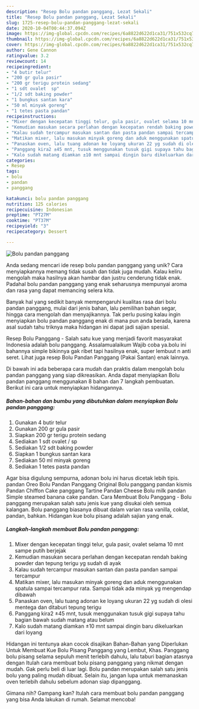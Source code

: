 ```yaml
---
description: "Resep Bolu pandan panggang, Lezat Sekali"
title: "Resep Bolu pandan panggang, Lezat Sekali"
slug: 1725-resep-bolu-pandan-panggang-lezat-sekali
date: 2020-10-04T00:44:37.094Z
image: https://img-global.cpcdn.com/recipes/6a8822d622d1ca31/751x532cq70/bolu-pandan-panggang-foto-resep-utama.jpg
thumbnail: https://img-global.cpcdn.com/recipes/6a8822d622d1ca31/751x532cq70/bolu-pandan-panggang-foto-resep-utama.jpg
cover: https://img-global.cpcdn.com/recipes/6a8822d622d1ca31/751x532cq70/bolu-pandan-panggang-foto-resep-utama.jpg
author: Gene Cannon
ratingvalue: 3.2
reviewcount: 14
recipeingredient:
- "4 butir telur"
- "200 gr gula pasir"
- "200 gr terigu protein sedang"
- "1 sdt ovalet  sp"
- "1/2 sdt baking powder"
- "1 bungkus santan kara"
- "50 ml minyak goreng"
- "1 tetes pasta pandan"
recipeinstructions:
- "Mixer dengan kecepatan tinggi telur, gula pasir, ovalet selama 10 mnt sampe putih berjejak"
- "Kemudian masukan secara perlahan dengan kecepatan rendah baking powder dan tepung terigu yg sudah di ayak"
- "Kalau sudah tercampur masukan santan dan pasta pandan sampai tercampur"
- "Matikan mixer, lalu masukan minyak goreng dan aduk menggunakan spatula sampai tercampur rata. Sampai tidak ada minyak yg mengendap dibawah"
- "Panaskan oven, lalu tuang adonan ke loyang ukuran 22 yg sudah di olesi mentega dan ditaburi tepung terigu"
- "Panggang kira2 ±45 mnt, tusuk menggunakan tusuk gigi supaya tahu bagian bawah sudah matang atau belum"
- "Kalo sudah matang diamkan ±10 mnt sampai dingin baru dikeluarkan dari loyang"
categories:
- Resep
tags:
- bolu
- pandan
- panggang

katakunci: bolu pandan panggang 
nutrition: 125 calories
recipecuisine: Indonesian
preptime: "PT27M"
cooktime: "PT37M"
recipeyield: "3"
recipecategory: Dessert

---
```



![Bolu pandan panggang](https://img-global.cpcdn.com/recipes/6a8822d622d1ca31/751x532cq70/bolu-pandan-panggang-foto-resep-utama.jpg)

Anda sedang mencari ide resep bolu pandan panggang yang unik? Cara menyiapkannya memang tidak susah dan tidak juga mudah. Kalau keliru mengolah maka hasilnya akan hambar dan justru cenderung tidak enak. Padahal bolu pandan panggang yang enak seharusnya mempunyai aroma dan rasa yang dapat memancing selera kita.

Banyak hal yang sedikit banyak mempengaruhi kualitas rasa dari bolu pandan panggang, mulai dari jenis bahan, lalu pemilihan bahan segar, hingga cara mengolah dan menyajikannya. Tak perlu pusing kalau ingin menyiapkan bolu pandan panggang enak di mana pun anda berada, karena asal sudah tahu triknya maka hidangan ini dapat jadi sajian spesial.

Resep Bolu Panggang - Salah satu kue yang menjadi favorit masyarakat Indonesia adalah bolu panggang. Assalamualaikum Wajib coba ya.bolu ini bahannya simple bikinnya gak ribet tapi hasilnya enak, super lembuut n anti seret. Lihat juga resep Bolu Pandan Panggang (Pakai Santan) enak lainnya.


Di bawah ini ada beberapa cara mudah dan praktis dalam mengolah bolu pandan panggang yang siap dikreasikan. Anda dapat menyiapkan Bolu pandan panggang menggunakan 8 bahan dan 7 langkah pembuatan. Berikut ini cara untuk menyiapkan hidangannya.

<!--inarticleads1-->

##### Bahan-bahan dan bumbu yang dibutuhkan dalam menyiapkan Bolu pandan panggang:

1. Gunakan 4 butir telur
1. Gunakan 200 gr gula pasir
1. Siapkan 200 gr terigu protein sedang
1. Sediakan 1 sdt ovalet / sp
1. Sediakan 1/2 sdt baking powder
1. Siapkan 1 bungkus santan kara
1. Sediakan 50 ml minyak goreng
1. Sediakan 1 tetes pasta pandan


Agar bisa digulung sempurna, adonan bolu ini harus dicetak lebih tipis. pandan Oreo Bolu Pandan Panggang Original Bolu panggang pandan kismis Pandan Chiffon Cake panggang Tartine Pandan Cheese Bolu milk pandan Simple steamed banana cake pandan. Cara Membuat Bolu Panggang - Bolu panggang merupakan salah satu jenis kue yang disukai oleh semua kalangan. Bolu panggang biasanya dibuat dalam varian rasa vanilla, coklat, pandan, bahkan. Hidangan kue bolu pisang adalah sajian yang enak. 

<!--inarticleads2-->

##### Langkah-langkah membuat Bolu pandan panggang:

1. Mixer dengan kecepatan tinggi telur, gula pasir, ovalet selama 10 mnt sampe putih berjejak
1. Kemudian masukan secara perlahan dengan kecepatan rendah baking powder dan tepung terigu yg sudah di ayak
1. Kalau sudah tercampur masukan santan dan pasta pandan sampai tercampur
1. Matikan mixer, lalu masukan minyak goreng dan aduk menggunakan spatula sampai tercampur rata. Sampai tidak ada minyak yg mengendap dibawah
1. Panaskan oven, lalu tuang adonan ke loyang ukuran 22 yg sudah di olesi mentega dan ditaburi tepung terigu
1. Panggang kira2 ±45 mnt, tusuk menggunakan tusuk gigi supaya tahu bagian bawah sudah matang atau belum
1. Kalo sudah matang diamkan ±10 mnt sampai dingin baru dikeluarkan dari loyang


Hidangan ini tentunya akan cocok disajikan Bahan-Bahan yang Diperlukan Untuk Membuat Kue Bolu Pisang Panggang yang Lembut, Khas. Panggang bolu pisang selama sepuluh menit terlebih dahulu, lalu taburi bagian atasnya dengan Itulah cara membuat bolu pisang panggang yang nikmat dengan mudah. Gak perlu beli di luar lagi. Bolu pandan merupakan salah satu jenis bolu yang paling mudah dibuat. Selain itu, jangan lupa untuk memanaskan oven terlebih dahulu sebelum adonan siap dipanggang. 

Gimana nih? Gampang kan? Itulah cara membuat bolu pandan panggang yang bisa Anda lakukan di rumah. Selamat mencoba!
